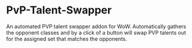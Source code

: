 # PvP-Talent-Swapper
An automated PVP talent swapper addon for WoW. Automatically gathers the opponent classes and by a click of a button will swap PVP talents out for the assigned set  that matches the opponents.
